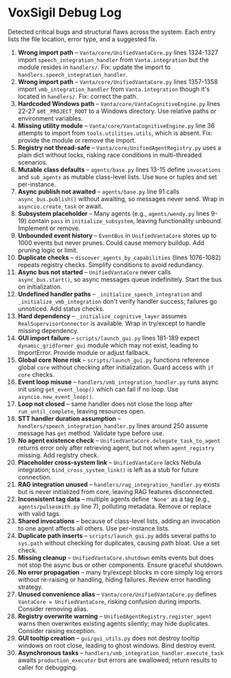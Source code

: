 # VoxSigil Debug Log

Detected critical bugs and structural flaws across the system.
Each entry lists the file location, error type, and a suggested fix.

1. **Wrong import path** – `Vanta/core/UnifiedVantaCore.py` lines 1324-1327 import `speech_integration_handler` from `Vanta.integration` but the module resides in `handlers/`. Fix: update the import to `handlers.speech_integration_handler`.
2. **Wrong import path** – `Vanta/core/UnifiedVantaCore.py` lines 1357-1358 import `vmb_integration_handler` from `Vanta.integration` though it's located in `handlers/`. Fix: correct the path.
3. **Hardcoded Windows path** – `Vanta/core/VantaCognitiveEngine.py` lines 22-27 set `_PROJECT_ROOT` to a Windows directory. Use relative paths or environment variables.
4. **Missing utility module** – `Vanta/core/VantaCognitiveEngine.py` line 36 attempts to import from `tools.utilities.utils`, which is absent. Fix: provide the module or remove the import.
5. **Registry not thread-safe** – `Vanta/core/UnifiedAgentRegistry.py` uses a plain dict without locks, risking race conditions in multi-threaded scenarios.
6. **Mutable class defaults** – `agents/base.py` lines 13-15 define `invocations` and `sub_agents` as mutable class-level lists. Use `None` or tuples and set per-instance.
7. **Async publish not awaited** – `agents/base.py` line 91 calls `async_bus.publish()` without awaiting, so messages never send. Wrap in `asyncio.create_task` or await.
8. **Subsystem placeholder** – Many agents (e.g., `agents/wendy.py` lines 9-19) contain `pass` in `initialize_subsystem`, leaving functionality unbound. Implement or remove.
9. **Unbounded event history** – `EventBus` in `UnifiedVantaCore` stores up to 1000 events but never prunes. Could cause memory buildup. Add pruning logic or limit.
10. **Duplicate checks** – `discover_agents_by_capabilities` (lines 1076-1082) repeats registry checks. Simplify conditions to avoid redundancy.
11. **Async bus not started** – `UnifiedVantaCore` never calls `async_bus.start()`, so async messages queue indefinitely. Start the bus on initialization.
12. **Undefined handler paths** – `_initialize_speech_integration` and `_initialize_vmb_integration` don't verify handler success; failures go unnoticed. Add status checks.
13. **Hard dependency** – `_initialize_cognitive_layer` assumes `RealSupervisorConnector` is available. Wrap in try/except to handle missing dependency.
14. **GUI import failure** – `scripts/launch_gui.py` lines 181-189 expect `dynamic_gridformer_gui` module which may not exist, leading to ImportError. Provide module or adjust fallback.
15. **Global core None risk** – `scripts/launch_gui.py` functions reference global `core` without checking after initialization. Guard access with `if core` checks.
16. **Event loop misuse** – `handlers/vmb_integration_handler.py` runs async init using `get_event_loop()` which can fail if no loop. Use `asyncio.new_event_loop()`.
17. **Loop not closed** – same handler does not close the loop after `run_until_complete`, leaving resources open.
18. **STT handler duration assumption** – `handlers/speech_integration_handler.py` lines around 250 assume message has `get` method. Validate type before use.
19. **No agent existence check** – `UnifiedVantaCore.delegate_task_to_agent` returns error only after retrieving agent, but not when `agent_registry` missing. Add registry check.
20. **Placeholder cross-system link** – `UnifiedVantaCore` lacks Nebula integration; `bind_cross_system_link()` is left as a stub for future connection.
21. **RAG integration unused** – `handlers/rag_integration_handler.py` exists but is never initialized from core, leaving RAG features disconnected.
22. **Inconsistent tag data** – multiple agents define `'None'` as a tag (e.g., `agents/pulsesmith.py` line 7), polluting metadata. Remove or replace with valid tags.
23. **Shared invocations** – because of class-level lists, adding an invocation to one agent affects all others. Use per-instance lists.
24. **Duplicate path inserts** – `scripts/launch_gui.py` adds several paths to `sys.path` without checking for duplicates, causing path bloat. Use a set check.
25. **Missing cleanup** – `UnifiedVantaCore.shutdown` emits events but does not stop the async bus or other components. Ensure graceful shutdown.
26. **No error propagation** – many try/except blocks in core simply log errors without re-raising or handling, hiding failures. Review error handling strategy.
27. **Unused convenience alias** – `Vanta/core/UnifiedVantaCore.py` defines `VantaCore = UnifiedVantaCore`, risking confusion during imports. Consider removing alias.
28. **Registry overwrite warning** – `UnifiedAgentRegistry.register_agent` warns then overwrites existing agents silently; may hide duplicates. Consider raising exception.
29. **GUI tooltip creation** – `gui/gui_utils.py` does not destroy tooltip windows on root close, leading to ghost windows. Bind destroy event.
30. **Asynchronous tasks** – `handlers/vmb_integration_handler.execute_task` awaits `production_executor` but errors are swallowed; return results to caller for debugging.
